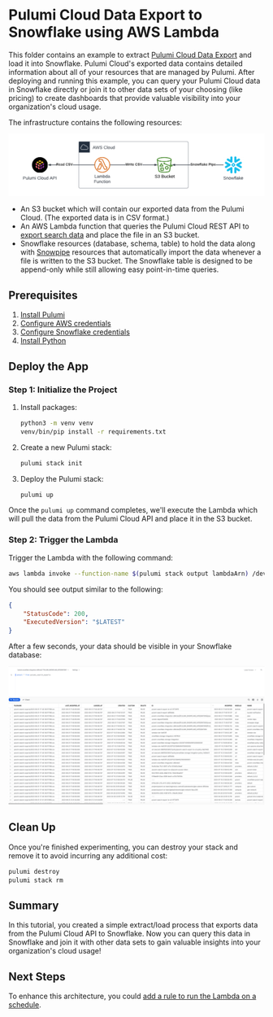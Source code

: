 # Pulumi Cloud Data Export to Snowflake using AWS Lambda

This folder contains an example to extract [Pulumi Cloud Data Export](https://www.pulumi.com/docs/pulumi-cloud/cloud-rest-api/#data-export) and load it into Snowflake. Pulumi Cloud's exported data contains detailed information about all of your resources that are managed by Pulumi. After deploying and running this example, you can query your Pulumi Cloud data in Snowflake directly or join it to other data sets of your choosing (like pricing) to create dashboards that provide valuable visibility into your organization's cloud usage.

The infrastructure contains the following resources:

![Architecture diagram showing a Lambda function reading a CSV from the Pulumi API and writing it to an S3 bucket, and a Snowflake pipe reading the file into Snowflake](images/snowflake-pulumi-architecture.png)

- An S3 bucket which will contain our exported data from the Pulumi Cloud. (The exported data is in CSV format.)
- An AWS Lambda function that queries the Pulumi Cloud REST API to [export search data](https://www.pulumi.com/docs/pulumi-cloud/cloud-rest-api/#resource-search) and place the file in an S3 bucket.
- Snowflake resources (database, schema, table) to hold the data along with [Snowpipe](https://docs.snowflake.com/en/user-guide/data-load-snowpipe-intro) resources that automatically import the data whenever a file is written to the S3 bucket. The Snowflake table is designed to be append-only while still allowing easy point-in-time queries.

## Prerequisites

1. [Install Pulumi](https://www.pulumi.com/docs/get-started/install/)
1. [Configure AWS credentials](https://www.pulumi.com/registry/packages/aws/installation-configuration/#configuration)
1. [Configure Snowflake credentials](https://www.pulumi.com/registry/packages/snowflake/installation-configuration/#configuring-credentials)
1. [Install Python](https://www.pulumi.com/docs/languages-sdks/python/)

## Deploy the App

### Step 1: Initialize the Project

1. Install packages:

    ```bash
    python3 -m venv venv
    venv/bin/pip install -r requirements.txt
    ```

1. Create a new Pulumi stack:

    ```bash
    pulumi stack init
    ```

1. Deploy the Pulumi stack:

    ```bash
    pulumi up
    ```

Once the `pulumi up` command completes, we'll execute the Lambda which will pull the data from the Pulumi Cloud API and place it in the S3 bucket.

### Step 2: Trigger the Lambda

Trigger the Lambda with the following command:

```bash
aws lambda invoke --function-name $(pulumi stack output lambdaArn) /dev/stdout
```

You should see output similar to the following:

```json
{
    "StatusCode": 200,
    "ExecutedVersion": "$LATEST"
}
```

After a few seconds, your data should be visible in your Snowflake database:

![Screenshot of Snowflake Worksheet showing querying of imported Pulumi data](images/snowflake-query.png)

## Clean Up

Once you're finished experimenting, you can destroy your stack and remove it to avoid incurring any additional cost:

```bash
pulumi destroy
pulumi stack rm
```

## Summary

In this tutorial, you created a simple extract/load process that exports data from the Pulumi Cloud API to Snowflake. Now you can query this data in Snowflake and join it with other data sets to gain valuable insights into your organization's cloud usage!

## Next Steps

To enhance this architecture, you could [add a rule to run the Lambda on a schedule](https://docs.aws.amazon.com/eventbridge/latest/userguide/eb-run-lambda-schedule.html).
